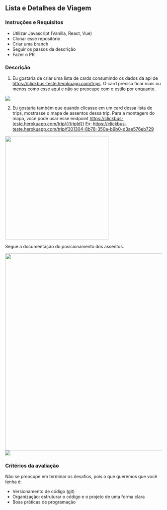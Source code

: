 ## Lista e Detalhes de Viagem

### Instruções e Requisitos

- Utilizar Javascript (Vanilla, React, Vue)
- Clonar esse repositório
- Criar uma branch
- Seguir os passos da descrição
- Fazer o PR

### Descrição

1. Eu gostaria de criar uma lista de cards consumindo os dados da api de https://clickbus-teste.herokuapp.com/trips. O card precisa ficar mais ou menos como esse aqui e não se preocupe com o estilo por enquanto.

<img src="https://user-images.githubusercontent.com/9574266/50453229-4acf0800-0926-11e9-9dac-4fc6e97b8364.png">

2. Eu gostaria também que quando clicasse em um card dessa lista de trips, mostrasse o mapa de assentos dessa trip. Para a montagem do mapa, voce pode usar esse endpoint https://clickbus-teste.herokuapp.com/trip/{{tripId}}
   Ex: https://clickbus-teste.herokuapp.com/trip/f301304-8b78-350a-b9b0-d3ae576eb729

<img width="332" src="https://user-images.githubusercontent.com/22193969/91606551-a433d980-e948-11ea-8c7f-5ac7ee9df734.png"/>

Segue a documentação do posicionamento dos assentos.

<img width="632" src="https://user-images.githubusercontent.com/22193969/91600056-ae040f80-e93d-11ea-945f-dc4a3d6f4897.png"/>
<img src="https://user-images.githubusercontent.com/9574266/50453245-65a17c80-0926-11e9-9c41-a17d0ec9f5f8.png">

### Critérios da avaliação

Não se preocupe em terminar os desafios, pois o que queremos que você tenha é:

- Versionamento de código (git)
- Organização: estruturar o código e o projeto de uma forma clara
- Boas práticas de programação
